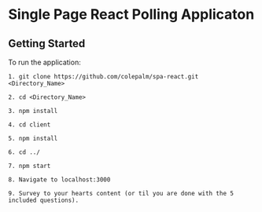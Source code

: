 # Single Page React Polling Applicaton

## Getting Started

To run the application:

```
1. git clone https://github.com/colepalm/spa-react.git <Directory_Name>

2. cd <Directory_Name>

3. npm install

4. cd client

5. npm install

6. cd ../

7. npm start

8. Navigate to localhost:3000

9. Survey to your hearts content (or til you are done with the 5 included questions).
```

